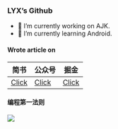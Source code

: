 ### LYX’s Github
- 🔭 I’m currently working on AJK.
- 🌱 I’m currently learning Android.

#### Wrote article on

| 简书    | 公众号 | 掘金 |
|-------|-------|-------|
| [Click](https://www.jianshu.com/u/500fb620e2d5) | [Click](https://github.com/lyx0224/lyx0224/blob/main/img/qrcode_for_gh_35a8a8502b76_258.jpg)|[Click](https://juejin.cn/user/4318537402572621/posts) |

#### 编程第一法则

![](https://img-blog.csdnimg.cn/b578d2f3e7414fb1a0cfe4e6d5a6a6b5.gif#pic_center)


<!--
**lyx0224/lyx0224** is a ✨ _special_ ✨ repository because its `README.md` (this file) appears on your GitHub profile.

Here are some ideas to get you started:

- 🔭 I’m currently working on ...
- 🌱 I’m currently learning ...
- 👯 I’m looking to collaborate on ...
- 🤔 I’m looking for help with ...
- 💬 Ask me about ...
- 📫 How to reach me: ...
- 😄 Pronouns: ...
- ⚡ Fun fact: ...
-->
